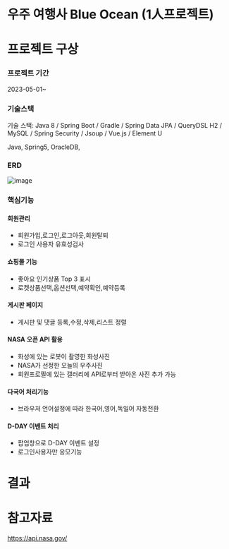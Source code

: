 # 우주 여행사 Blue Ocean (1人프로젝트)

# 프로젝트 구상

### 프로젝트 기간
2023-05-01~

### 기술스택

기술 스택:
Java 8 / Spring Boot / Gradle / Spring Data JPA / QueryDSL
H2 / MySQL / Spring Security / Jsoup / Vue.js / Element U

Java, Spring5, OracleDB, 

### ERD

![image](https://github.com/puddingForever/BlueOcean/assets/126591306/688f919d-f148-4092-87fa-26c9cdcb7412)



### 핵심기능 
#### 회원관리
+ 회원가입,로그인,로그아웃,회원탈퇴 
+ 로그인 사용자 유효성검사 
#### 쇼핑몰 기능
+ 좋아요 인기상품 Top 3 표시
+ 로켓상품선택,옵션선택,예약확인,예약등록 
#### 게시판 페이지
+ 게시판 및 댓글 등록,수정,삭제,리스트 정렬
#### NASA 오픈 API 활용 
+  화성에 있는 로봇이 촬영한 화성사진 
+  NASA가 선정한 오늘의 우주사진
+  회원프로필에 있는 갤러리에 API로부터 받아온 사진 추가 가능
#### 다국어 처리기능
+ 브라우저 언어설정에 따라 한국어,영어,독일어 자동전환
#### D-DAY 이벤트 처리 
+ 팝업창으로 D-DAY 이벤트 설정
+ 로그인사용자만 응모기능




# 결과


# 참고자료
https://api.nasa.gov/
